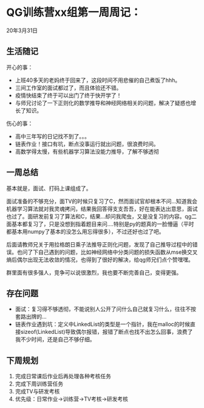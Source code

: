 # QG训练营xx组第一周周记：
20年3月31日

## 生活随记
开心的事：
- 上班40多天的老妈终于回来了，这段时间不用悲催的自己煮饭了hhh。
- 三间工作室的面试都过了，而且体验还不错。
- 疫情快结束了终于可以出门了终于快开学了！
- 与师兄讨论了一下正则化的数学推导和神经网络相关的问题，解决了疑惑也增长了知识。

伤心的事：
- 高中三年写的日记找不到了。。。
- 链表作业！接口有坑，断点没事运行就出问题，很浪费时间。
- 高数学得太慢，有些机器学习算法没能力推导，了解不够透彻

## 一周总结
基本就是，面试、打码上课组成了。

面试准备的不够充分，面TV的时候只复习了C，然而面试官却根本不问...知道我会机器学习算法就对我灵魂拷问，结果我回答得支支吾吾，好在能表达出意思，面试也过了。面研发前复习了算法和C，结果...却问我爬虫，又是没复习的内容。qg二面基本都复习了，只是没想到指着题目来问....特别是py的题真的一脸懵逼（平时都基本用numpy了基本的没怎么用忘得很多），不过还好也过了吧。

后面请教师兄关于用拉格朗日乘子法推导正则化问题，发现了自己推导过程中的错误。也问了下自己遇到的问题，比如神经网络中分类问题的损失函数从mse换交叉熵后偶尔出现无法收敛的情况，也得到了很好的解决，给qg师兄们点个赞嘿嘿。

群里面有很多强人，竞争可以说很激烈，我也要不断完善自己，变得更强。

## 存在问题
- 面试：复习得不够透彻，不能说别人公开了问什么自己就复习什么，往往不按套路出牌的...
- 链表作业遇到坑：定义中LinkedList的类型是一个指针，我在malloc的时候直接sizeof(LinkedList)导致偶尔报错，报错了断点也找不出怎么回事，浪费了我不少时间，还是自己不够仔细。

## 下周规划
1. 完成日常课后作业后再处理各种考核任务
2. 完成下周训练营任务
3. 完成TV与研发考核
4. 优先级：日常作业->训练营->TV考核->研发考核